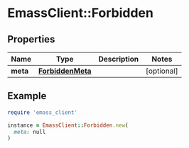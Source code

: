 # EmassClient::Forbidden

## Properties

| Name | Type | Description | Notes |
| ---- | ---- | ----------- | ----- |
| **meta** | [**ForbiddenMeta**](ForbiddenMeta.md) |  | [optional] |

## Example

```ruby
require 'emass_client'

instance = EmassClient::Forbidden.new(
  meta: null
)
```

